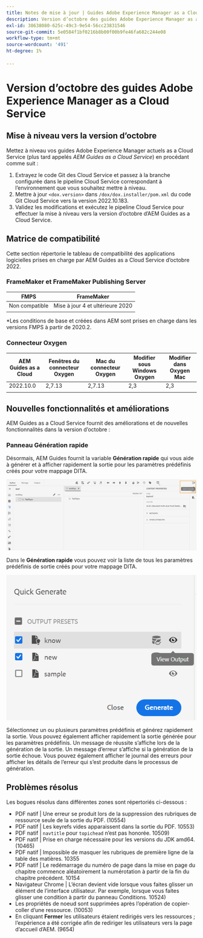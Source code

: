 ```yaml
---
title: Notes de mise à jour | Guides Adobe Experience Manager as a Cloud Service, version d’octobre 2022
description: Version d’octobre des guides Adobe Experience Manager as a Cloud Service
exl-id: 38638080-625c-49c3-9e54-56cc23831546
source-git-commit: 5e0584f1bf0216b8b00f00b9fe46fa682c244e08
workflow-type: tm+mt
source-wordcount: '491'
ht-degree: 1%

---
```


# Version d’octobre des guides Adobe Experience Manager as a Cloud Service

## Mise à niveau vers la version d’octobre

Mettez à niveau vos guides Adobe Experience Manager actuels as a Cloud Service (plus tard appelés *AEM Guides as a Cloud Service*) en procédant comme suit :
1. Extrayez le code Git des Cloud Service et passez à la branche configurée dans le pipeline Cloud Service correspondant à l’environnement que vous souhaitez mettre à niveau.
1. Mettre à jour `<dox.version>` dans `/dox/dox.installer/pom.xml` du code Git Cloud Service vers la version 2022.10.183.
1. Validez les modifications et exécutez le pipeline Cloud Service pour effectuer la mise à niveau vers la version d’octobre d’AEM Guides as a Cloud Service.

## Matrice de compatibilité

Cette section répertorie le tableau de compatibilité des applications logicielles prises en charge par AEM Guides as a Cloud Service d’octobre 2022.

### FrameMaker et FrameMaker Publishing Server

| FMPS | FrameMaker |
| --- | --- |
| Non compatible | Mise à jour 4 et ultérieure 2020 |
| | |

*Les conditions de base et créées dans AEM sont prises en charge dans les versions FMPS à partir de 2020.2.

### Connecteur Oxygen

| AEM Guides as a Cloud | Fenêtres du connecteur Oxygen | Mac du connecteur Oxygen | Modifier sous Windows Oxygen | Modifier dans Oxygen Mac |
| --- | --- | --- | --- | --- |
| 2022.10.0 | 2,7.13 | 2,7.13 | 2,3 | 2,3 |
|  |  |  |  |


## Nouvelles fonctionnalités et améliorations

AEM Guides as a Cloud Service fournit des améliorations et de nouvelles fonctionnalités dans la version d’octobre :


### Panneau Génération rapide

Désormais, AEM Guides fournit la variable **Génération rapide** qui vous aide à générer et à afficher rapidement la sortie pour les paramètres prédéfinis créés pour votre mappage DITA.

![Icône de génération rapide](assets/quick-generate-icon.png)

Dans le **Génération rapide** vous pouvez voir la liste de tous les paramètres prédéfinis de sortie créés pour votre mappage DITA.

![Panneau Génération rapide](assets/quick-generate-panel.png)

Sélectionnez un ou plusieurs paramètres prédéfinis et générez rapidement la sortie. Vous pouvez également afficher rapidement la sortie générée pour les paramètres prédéfinis. Un message de réussite s’affiche lors de la génération de la sortie. Un message d’erreur s’affiche si la génération de la sortie échoue. Vous pouvez également afficher le journal des erreurs pour afficher les détails de l’erreur qui s’est produite dans le processus de génération.


## Problèmes résolus

Les bogues résolus dans différentes zones sont répertoriés ci-dessous :

* PDF natif | Une erreur se produit lors de la suppression des rubriques de ressource seule de la sortie du PDF. (10554)
* PDF natif | Les keyrefs vides apparaissent dans la sortie du PDF. 10553)
* PDF natif | `navtitle` pour `topichead` n’est pas honorée. 10509)
* PDF natif | Prise en charge nécessaire pour les versions du JDK amd64. (10465)
* PDF natif | Impossible de masquer les rubriques de première ligne de la table des matières. 10355
* PDF natif | Le redémarrage du numéro de page dans la mise en page du chapitre commence aléatoirement la numérotation à partir de la fin du chapitre précédent. 10154
* Navigateur Chrome | L’écran devient vide lorsque vous faites glisser un élément de l’interface utilisateur. Par exemple, lorsque vous faites glisser une condition à partir du panneau Conditions. 10524)
* Les propriétés de noeud sont supprimées après l’opération de copier-coller d’une ressource. (10053)
* En cliquant  **Fermer** les utilisateurs étaient redirigés vers les ressources ; l’expérience a été corrigée afin de rediriger les utilisateurs vers la page d’accueil d’AEM. (9654)
